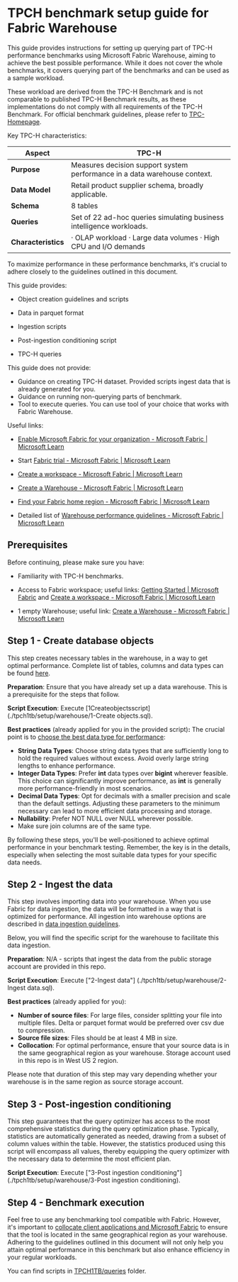 # TPCH benchmark setup guide for Fabric Warehouse

This guide provides instructions for setting up querying part of TPC-H performance benchmarks using Microsoft Fabric Warehouse, aiming to achieve the best possible performance. While it does not cover the whole benchmarks, it covers querying part of the benchmarks and can be used as a sample workload.

These workload are derived from the TPC-H Benchmark and is not comparable to published TPC-H Benchmark results, as these implementations do not comply with all requirements of the TPC-H Benchmark. For official benchmark guidelines, please refer to [TPC-Homepage](https://www.tpc.org/).

Key TPC-H characteristics:

| **Aspect**          | **TPC-H**                                                    |
| ------------------- | ------------------------------------------------------------ |
| **Purpose**         | Measures  decision support system performance in a data warehouse context. |
| **Data Model**      | Retail  product supplier schema, broadly applicable.         |
| **Schema**          | 8  tables                                                    |
| **Queries**         | Set of  22 ad-hoc queries simulating business intelligence workloads. |
| **Characteristics** | ·      OLAP workload  ·      Large data volumes  ·      High CPU and I/O demands |

To maximize performance in these performance benchmarks, it's crucial to adhere closely to the guidelines outlined in this document.

This guide provides:

- Object creation guidelines and scripts

- Data in parquet format

- Ingestion scripts

- Post-ingestion conditioning script

- TPC-H queries

This guide does not provide:

- Guidance on creating TPC-H dataset. Provided scripts ingest data that is already generated for you.
- Guidance on running non-querying parts of benchmark.
- Tool to execute queries. You can use tool of your choice that works with Fabric Warehouse.

Useful links:

- [Enable Microsoft Fabric for your organization - Microsoft Fabric | Microsoft Learn](https://learn.microsoft.com/en-us/fabric/admin/fabric-switch)
- Start [Fabric trial - Microsoft Fabric | Microsoft Learn](https://learn.microsoft.com/en-us/fabric/get-started/fabric-trial)

- [Create a workspace - Microsoft Fabric | Microsoft Learn](https://learn.microsoft.com/en-us/fabric/get-started/create-workspaces)

- [Create a Warehouse - Microsoft Fabric | Microsoft Learn](https://learn.microsoft.com/en-us/fabric/data-warehouse/create-warehouse)

- [Find your Fabric home region - Microsoft Fabric | Microsoft Learn](https://learn.microsoft.com/en-us/fabric/admin/find-fabric-home-region)

- Detailed list of [Warehouse performance guidelines - Microsoft Fabric | Microsoft Learn](https://learn.microsoft.com/en-us/fabric/data-warehouse/guidelines-warehouse-performance)

## Prerequisites

Before continuing, please make sure you have:

- Familiarity with TPC-H benchmarks.

- Access to Fabric workspace; useful links: [Getting Started | Microsoft Fabric](https://www.microsoft.com/en-us/microsoft-fabric/getting-started) and [Create a workspace - Microsoft Fabric | Microsoft Learn](https://learn.microsoft.com/en-us/fabric/get-started/create-workspaces)

- 1 empty Warehouse; useful link: [Create a Warehouse - Microsoft Fabric | Microsoft Learn](https://learn.microsoft.com/en-us/fabric/data-warehouse/create-warehouse)

## Step 1 - Create database objects

This step creates necessary tables in the warehouse, in a way to get optimal performance. Complete list of tables, columns and data types can be found [here](./data-types.md).

**Preparation**: Ensure that you have already set up a data warehouse. This is a prerequisite for the steps that follow.

**Script Execution**: Execute [1Createobjectsscript](./tpch1tb/setup/warehouse/1-Create objects.sql).

**Best practices** (already applied for you in the provided script)**:** The crucial point is to [choose the best data type for performance](https://learn.microsoft.com/en-us/fabric/data-warehouse/guidelines-warehouse-performance#choose-the-best-data-type-for-performance):

- **String Data Types**: Choose string data types that are sufficiently long to hold the required values without excess. Avoid overly large string lengths to enhance performance. 
- **Integer Data Types**: Prefer **int** data types over **bigint** wherever feasible. This choice can significantly improve performance, as **int** is generally more performance-friendly in most scenarios.
- **Decimal Data Types**: Opt for decimals with a smaller precision and scale than the default settings. Adjusting these parameters to the minimum necessary can lead to more efficient data processing and storage.
- **Nullability**: Prefer NOT NULL over NULL wherever possible.
- Make sure join columns are of the same type.

By following these steps, you'll be well-positioned to achieve optimal performance in your benchmark testing. Remember, the key is in the details, especially when selecting the most suitable data types for your specific data needs.

## Step 2 - Ingest the data

This step involves importing data into your warehouse. When you use Fabric for data ingestion, the data will be formatted in a way that is optimized for performance. All ingestion into warehouse options are described in [data ingestion guidelines](https://learn.microsoft.com/en-us/fabric/data-warehouse/guidelines-warehouse-performance#data-ingestion-guidelines).

Below, you will find the specific script for the warehouse to facilitate this data ingestion.

**Preparation**: N/A - scripts that ingest the data from the public storage account are provided in this repo.

**Script Execution**: Execute ["2-Ingest data"] (./tpch1tb/setup/warehouse/2-Ingest data.sql).

**Best practices** (already applied for you):

- **Number of source files**: For large files, consider splitting your file into multiple files. Delta or parquet format would be preferred over csv due to compression.
- **Source file sizes**: Files should be at least 4 MB in size.
- **Collocation**: For optimal performance, ensure that your source data is in the same geographical region as your warehouse. Storage account used in this repo is in West US 2 region.

Please note that duration of this step may vary depending whether your warehouse is in the same region as source storage account. 

## Step 3 - Post-ingestion conditioning

This step guarantees that the query optimizer has access to the most comprehensive statistics during the query optimization phase. Typically, statistics are automatically generated as needed, drawing from a subset of column values within the table. However, the statistics produced using this script will encompass all values, thereby equipping the query optimizer with the necessary data to determine the most efficient plan.

**Script Execution**: Execute ["3-Post ingestion conditioning"](./tpch1tb/setup/warehouse/3-Post ingestion conditioning).

## Step 4 - Benchmark execution

Feel free to use any benchmarking tool compatible with Fabric. However, it's important to [collocate client applications and Microsoft Fabric](https://learn.microsoft.com/en-us/fabric/data-warehouse/guidelines-warehouse-performance#collocate-client-applications-and-microsoft-fabric) to ensure that the tool is located in the same geographical region as your warehouse. Adhering to the guidelines outlined in this document will not only help you attain optimal performance in this benchmark but also enhance efficiency in your regular workloads.

You can find scripts in [TPCH1TB/queries](./tpch1tb/queries) folder.
